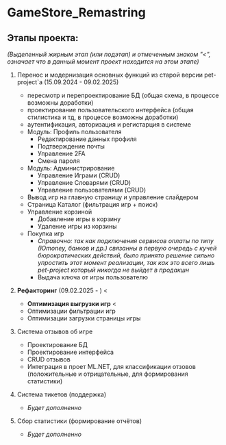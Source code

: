 # GameStore_Remastring
## Этапы проекта:
*(Выделенный жирным этап (или подэтап) и отмеченным знаком "<", означает что в данный момент проект находится на этом этапе)*
1. Перенос и модернизация основных функций из старой версии pet-project`а  (15.09.2024 - 09.02.2025)
    
   - пересмотр и перепроектирование БД (общая схема, в процессе возможны доработки)
   - проектирование пользовательского интерфейса (общая стилистика и тд, в процессе возможны доработки)
   - аутентификация, авторизация и регистарция в системе
   - Модуль: Профиль пользователя
     - Редактирование данных профиля
     - Подтверждение почты
     - Управление 2FA
     - Смена пароля
   - Модуль: Администрирование
     - Управление Играми (CRUD)
     - Управление Словарями (CRUD)
     - Управление пользователями (CRUD)
   - Вывод игр на главную страницу и управление слайдером
   - Страница Каталог (фильтрация игр + поиск)
   - Управление корзиной
     - Добавление игры в корзину
     - Удаление игры из корзины
   - Покупка игр
     - *Справочно: так как подключения сервисов оплаты по типу (Юmoney, банков и др.) связанны в первую очередь с кучей бюрократических действий, было принято решение сильно упростить этот момент реализации, так как это всего лишь pet-project который никогда не выйдет в продакшн*
     - Выдача ключа от игры пользователю
2.  **Рефакторинг**  (09.02.2025 - ) <
     - **Оптимизация выгрузки игр** <
     - Оптимизации фильтрации игр
     - Оптимизации загрузки страницы игры
3. Система отзывов об игре
   - Проектирование БД
   - Проектирование интерфейса
   - CRUD отзывов
   - Интеграция в проет ML.NET, для классификации отзовов (положительные и отрицательные, для формирования статистики)

4. Система тикетов (поддержка)
   - *Будет дополненно*

5. Сбор статистики (формирование отчётов)
   - *Будет дополненно*
